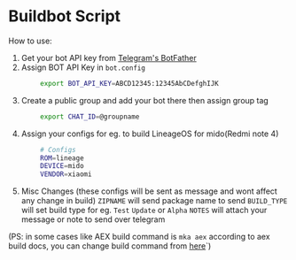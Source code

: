 # Buildbot Script
How to use:

1. Get your bot API key from [Telegram's BotFather](https://t.me/BotFather)
2. Assign BOT API Key in `bot.config`
```bash
        export BOT_API_KEY=ABCD12345:12345AbCDefghIJK
```
3. Create a public group and add your bot there then assign group tag
```bash
        export CHAT_ID=@groupname
```
4. Assign your configs for eg. to build LineageOS for mido(Redmi note 4)
```bash
        # Configs
        ROM=lineage
        DEVICE=mido
        VENDOR=xiaomi
```
5. Misc Changes (these configs will be sent as message and wont affect any change in build)
`ZIPNAME` will send package name to send
`BUILD_TYPE` will set build type for eg. `Test` `Update` or `Alpha`
`NOTES` will attach your message or note to send over telegram

(PS: in some cases like AEX build command is `mka aex` according to aex build docs, you can change build command from [here](https://github.com/SwapnilSoni1999/buildbot_script/blob/master/bot.sh#L25)`)
